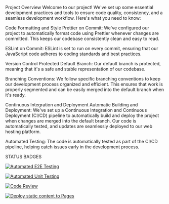 Project Overview
Welcome to our project! We've set up some essential development practices and tools to ensure code quality, consistency, and a seamless development workflow. Here's what you need to know:

Code Formatting and Style
Prettier on Commit: We've configured our project to automatically format code using Prettier whenever changes are committed. This keeps our codebase consistently clean and easy to read.

ESLint on Commit:
ESLint is set to run on every commit, ensuring that our JavaScript code adheres to coding standards and best practices.

Version Control
Protected Default Branch: Our default branch is protected, meaning that it's a safe and stable representation of our codebase.

Branching Conventions:
We follow specific branching conventions to keep our development process organized and efficient. This ensures that work is properly segmented and can be easily merged into the default branch when it's ready.

Continuous Integration and Deployment
Automatic Building and Deployment: We've set up a Continuous Integration and Continuous Deployment (CI/CD) pipeline to automatically build and deploy the project when changes are merged into the default branch. Our code is automatically tested, and updates are seamlessly deployed to our web hosting platform.

Automated Testing: The code is automatically tested as part of the CI/CD pipeline, helping catch issues early in the development process.

STATUS BADGES

[![Automated E2E Testing](https://github.com/Korny94/workflow-CA/actions/workflows/e2e-test.yml/badge.svg?branch=workflow)](https://github.com/Korny94/workflow-CA/actions/workflows/e2e-test.yml)

[![Automated Unit Testing](https://github.com/Korny94/workflow-CA/actions/workflows/unit-test.yml/badge.svg?branch=workflow)](https://github.com/Korny94/workflow-CA/actions/workflows/unit-test.yml)

[![Code Review](https://github.com/Korny94/workflow-CA/actions/workflows/gpt.yml/badge.svg?branch=workflow)](https://github.com/Korny94/workflow-CA/actions/workflows/gpt.yml)

[![Deploy static content to Pages](https://github.com/Korny94/workflow-CA/actions/workflows/pages.yml/badge.svg?branch=workflow)](https://github.com/Korny94/workflow-CA/actions/workflows/pages.yml)
